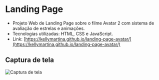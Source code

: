 # Landing Page
- Projeto Web de Landing Page sobre o filme Avatar 2 com sistema de avaliação de estrelas e animações.
- Tecnologias utilizadas: HTML, CSS e JavaScript.
- Link: [https://kellymartina.github.io/landing-page-avatar/](https://kellymartina.github.io/landing-page-avatar/)

## Captura de tela
![Captura de tela](img/CapturaTela.png)
